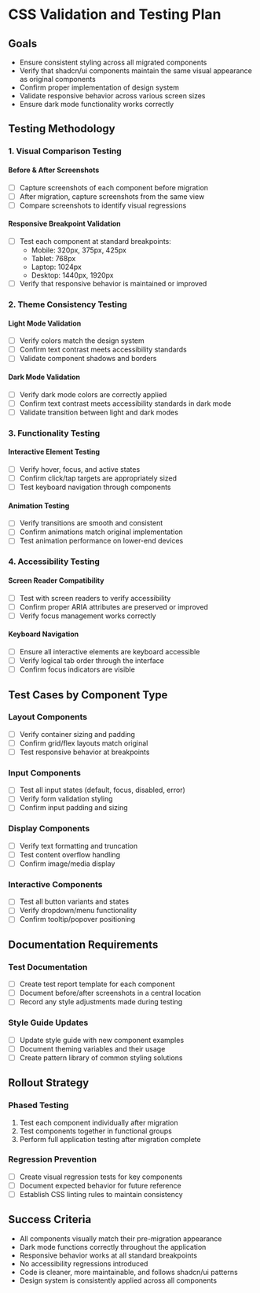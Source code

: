 # CSS Validation and Testing Plan

## Goals

- Ensure consistent styling across all migrated components
- Verify that shadcn/ui components maintain the same visual appearance as original components
- Confirm proper implementation of design system
- Validate responsive behavior across various screen sizes
- Ensure dark mode functionality works correctly

## Testing Methodology

### 1. Visual Comparison Testing

#### Before & After Screenshots
- [ ] Capture screenshots of each component before migration
- [ ] After migration, capture screenshots from the same view
- [ ] Compare screenshots to identify visual regressions

#### Responsive Breakpoint Validation
- [ ] Test each component at standard breakpoints:
  - Mobile: 320px, 375px, 425px
  - Tablet: 768px
  - Laptop: 1024px
  - Desktop: 1440px, 1920px
- [ ] Verify that responsive behavior is maintained or improved

### 2. Theme Consistency Testing

#### Light Mode Validation
- [ ] Verify colors match the design system
- [ ] Confirm text contrast meets accessibility standards
- [ ] Validate component shadows and borders

#### Dark Mode Validation
- [ ] Verify dark mode colors are correctly applied
- [ ] Confirm text contrast meets accessibility standards in dark mode
- [ ] Validate transition between light and dark modes

### 3. Functionality Testing

#### Interactive Element Testing
- [ ] Verify hover, focus, and active states
- [ ] Confirm click/tap targets are appropriately sized
- [ ] Test keyboard navigation through components

#### Animation Testing
- [ ] Verify transitions are smooth and consistent
- [ ] Confirm animations match original implementation
- [ ] Test animation performance on lower-end devices

### 4. Accessibility Testing

#### Screen Reader Compatibility
- [ ] Test with screen readers to verify accessibility
- [ ] Confirm proper ARIA attributes are preserved or improved
- [ ] Verify focus management works correctly

#### Keyboard Navigation
- [ ] Ensure all interactive elements are keyboard accessible
- [ ] Verify logical tab order through the interface
- [ ] Confirm focus indicators are visible

## Test Cases by Component Type

### Layout Components
- [ ] Verify container sizing and padding
- [ ] Confirm grid/flex layouts match original
- [ ] Test responsive behavior at breakpoints

### Input Components
- [ ] Test all input states (default, focus, disabled, error)
- [ ] Verify form validation styling
- [ ] Confirm input padding and sizing

### Display Components
- [ ] Verify text formatting and truncation
- [ ] Test content overflow handling
- [ ] Confirm image/media display

### Interactive Components
- [ ] Test all button variants and states
- [ ] Verify dropdown/menu functionality
- [ ] Confirm tooltip/popover positioning

## Documentation Requirements

### Test Documentation
- [ ] Create test report template for each component
- [ ] Document before/after screenshots in a central location
- [ ] Record any style adjustments made during testing

### Style Guide Updates
- [ ] Update style guide with new component examples
- [ ] Document theming variables and their usage
- [ ] Create pattern library of common styling solutions

## Rollout Strategy

### Phased Testing
1. Test each component individually after migration
2. Test components together in functional groups
3. Perform full application testing after migration complete

### Regression Prevention
- [ ] Create visual regression tests for key components
- [ ] Document expected behavior for future reference
- [ ] Establish CSS linting rules to maintain consistency

## Success Criteria

- All components visually match their pre-migration appearance
- Dark mode functions correctly throughout the application
- Responsive behavior works at all standard breakpoints
- No accessibility regressions introduced
- Code is cleaner, more maintainable, and follows shadcn/ui patterns
- Design system is consistently applied across all components